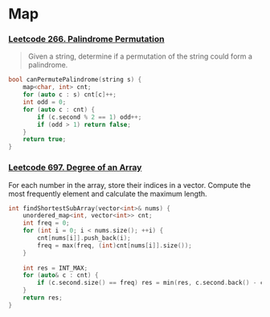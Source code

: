 # Map

### [Leetcode 266. Palindrome Permutation](https://leetcode.com/problems/palindrome-permutation/)
> Given a string, determine if a permutation of the string could form a palindrome.
```cpp
bool canPermutePalindrome(string s) {
    map<char, int> cnt;
    for (auto c : s) cnt[c]++;
    int odd = 0;
    for (auto c : cnt) {
        if (c.second % 2 == 1) odd++;
        if (odd > 1) return false;
    }
    return true;
}
```


### [Leetcode 697. Degree of an Array](https://leetcode.com/problems/degree-of-an-array/)

For each number in the array, store their indices in a vector. Compute the most frequently element and calculate the maximum length.
```cpp
int findShortestSubArray(vector<int>& nums) {
    unordered_map<int, vector<int>> cnt;
    int freq = 0;
    for (int i = 0; i < nums.size(); ++i) {
        cnt[nums[i]].push_back(i);
        freq = max(freq, (int)cnt[nums[i]].size());
    }
    
    int res = INT_MAX;
    for (auto& c : cnt) {
        if (c.second.size() == freq) res = min(res, c.second.back() - c.second.front() + 1);
    }
    return res; 
}
```